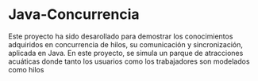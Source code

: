 # Java-Concurrencia

Este proyecto ha sido desarollado para demostrar los conocimientos adquiridos en concurrencia de hilos, su comunicación y sincronización, aplicada en Java. En este proyecto, se simula un parque de atracciones acuáticas donde tanto los usuarios como los trabajadores son modelados como hilos

